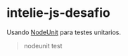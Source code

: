 # intelie-js-desafio

Usando [NodeUnit](https://github.com/caolan/nodeunit/) para testes unitarios.

> nodeunit test

